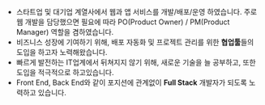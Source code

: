 - 스타트업 및 대기업 계열사에서 웹과 앱 서비스를 개발/배포/운영 하였습니다. 주로 웹 개발을 담당했으면 필요에 따라 PO(Product Owner) / PM(Product Manager) 역할을 겸하였습니다.
- 비즈니스 성장에 기여하기 위해, 배포 자동화 및 프로젝트 관리를 위한 **협업툴**들의 도입을 하고자 노력해왔습니다.
- 빠르게 발전하는 IT업계에서 뒤쳐지지 않기 위해, 새로운 기술을 늘 공부하고, 또한 도입을 적극적으로 하고있습니다.
- Front End, Back End와 같이 포지션에 관계없이 **Full Stack** 개발자가 되도록 노력하고 있습니다.